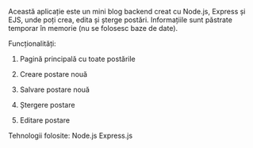 Această aplicație este un mini blog backend creat cu Node.js, Express și EJS, unde poți crea, edita și șterge postări. Informațiile sunt păstrate temporar în memorie (nu se folosesc baze de date).


Funcționalități:
1. Pagină principală cu toate postările 

2. Creare postare nouă 

3. Salvare postare nouă 

4. Ștergere postare 

5. Editare postare 

Tehnologii folosite:
Node.js
Express.js